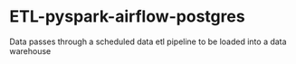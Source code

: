 # ETL-pyspark-airflow-postgres
 Data passes through a scheduled data etl pipeline to be loaded into a data warehouse
